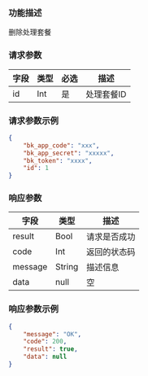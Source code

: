 ### 功能描述

删除处理套餐


### 请求参数

| 字段 | 类型 | 必选 | 描述       |
| ---- | ---- | ---- | ---------- |
| id   | Int  | 是   | 处理套餐ID |

### 请求参数示例

```json
{
    "bk_app_code": "xxx",
    "bk_app_secret": "xxxxx",
    "bk_token": "xxxx",
    "id": 1
}
```

### 响应参数

| 字段    | 类型   | 描述         |
| ------- | ------ | ------------ |
| result  | Bool   | 请求是否成功 |
| code    | Int    | 返回的状态码 |
| message | String | 描述信息     |
| data    | null   | 空           |

### 响应参数示例

```json
{
    "message": "OK",
    "code": 200,
    "result": true,
    "data": null
}
```